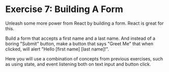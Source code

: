 # Exercise 7: Building A Form

Unleash some more power from React by building a form. React is great for this.

Build a form that accepts a first name and a last name. And instead of a boring "Submit" button, make a button that says "Greet Me" that when clicked, will alert "Hello [first name] [last name]!".

Here you will use a combination of concepts from previous exercises, such as using state, and event listening both on text input and button click.
